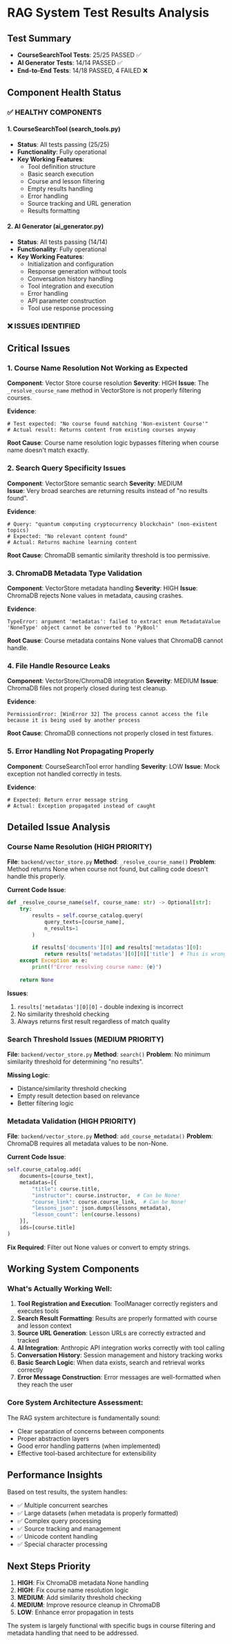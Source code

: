# RAG System Test Results Analysis

## Test Summary
- **CourseSearchTool Tests**: 25/25 PASSED ✅
- **AI Generator Tests**: 14/14 PASSED ✅  
- **End-to-End Tests**: 14/18 PASSED, 4 FAILED ❌

## Component Health Status

### ✅ **HEALTHY COMPONENTS**

#### 1. CourseSearchTool (search_tools.py)
- **Status**: All tests passing (25/25)
- **Functionality**: Fully operational
- **Key Working Features**:
  - Tool definition structure
  - Basic search execution
  - Course and lesson filtering
  - Empty results handling
  - Error handling
  - Source tracking and URL generation
  - Results formatting

#### 2. AI Generator (ai_generator.py) 
- **Status**: All tests passing (14/14)
- **Functionality**: Fully operational
- **Key Working Features**:
  - Initialization and configuration
  - Response generation without tools
  - Conversation history handling  
  - Tool integration and execution
  - Error handling
  - API parameter construction
  - Tool use response processing

### ❌ **ISSUES IDENTIFIED**

## Critical Issues

### 1. **Course Name Resolution Not Working as Expected**
**Component**: Vector Store course resolution
**Severity**: HIGH
**Issue**: The `_resolve_course_name` method in VectorStore is not properly filtering courses.

**Evidence**:
```
# Test expected: "No course found matching 'Non-existent Course'" 
# Actual result: Returns content from existing courses anyway
```

**Root Cause**: Course name resolution logic bypasses filtering when course name doesn't match exactly.

### 2. **Search Query Specificity Issues**
**Component**: VectorStore semantic search
**Severity**: MEDIUM  
**Issue**: Very broad searches are returning results instead of "no results found".

**Evidence**:
```
# Query: "quantum computing cryptocurrency blockchain" (non-existent topics)
# Expected: "No relevant content found"
# Actual: Returns machine learning content
```

**Root Cause**: ChromaDB semantic similarity threshold is too permissive.

### 3. **ChromaDB Metadata Type Validation**
**Component**: VectorStore metadata handling
**Severity**: HIGH
**Issue**: ChromaDB rejects None values in metadata, causing crashes.

**Evidence**:
```
TypeError: argument 'metadatas': failed to extract enum MetadataValue
'NoneType' object cannot be converted to 'PyBool'
```

**Root Cause**: Course metadata contains None values that ChromaDB cannot handle.

### 4. **File Handle Resource Leaks** 
**Component**: VectorStore/ChromaDB integration
**Severity**: MEDIUM
**Issue**: ChromaDB files not properly closed during test cleanup.

**Evidence**:
```
PermissionError: [WinError 32] The process cannot access the file because it is being used by another process
```

**Root Cause**: ChromaDB connections not properly closed in test fixtures.

### 5. **Error Handling Not Propagating Properly**
**Component**: CourseSearchTool error handling
**Severity**: LOW
**Issue**: Mock exception not handled correctly in tests.

**Evidence**:
```
# Expected: Return error message string
# Actual: Exception propagated instead of caught
```

## Detailed Issue Analysis

### Course Name Resolution (HIGH PRIORITY)

**File**: `backend/vector_store.py`
**Method**: `_resolve_course_name()` 
**Problem**: Method returns None when course not found, but calling code doesn't handle this properly.

**Current Code Issue**:
```python
def _resolve_course_name(self, course_name: str) -> Optional[str]:
    try:
        results = self.course_catalog.query(
            query_texts=[course_name],
            n_results=1
        )
        
        if results['documents'][0] and results['metadatas'][0]:
            return results['metadatas'][0][0]['title']  # This is wrong!
    except Exception as e:
        print(f"Error resolving course name: {e}")
    
    return None
```

**Issues**:
1. `results['metadatas'][0][0]` - double indexing is incorrect
2. No similarity threshold checking
3. Always returns first result regardless of match quality

### Search Threshold Issues (MEDIUM PRIORITY)

**File**: `backend/vector_store.py`
**Method**: `search()`
**Problem**: No minimum similarity threshold for determining "no results".

**Missing Logic**:
- Distance/similarity threshold checking
- Empty result detection based on relevance
- Better filtering logic

### Metadata Validation (HIGH PRIORITY)

**File**: `backend/vector_store.py` 
**Method**: `add_course_metadata()`
**Problem**: ChromaDB requires all metadata values to be non-None.

**Current Code Issue**:
```python
self.course_catalog.add(
    documents=[course_text],
    metadatas=[{
        "title": course.title,
        "instructor": course.instructor,  # Can be None!
        "course_link": course.course_link,  # Can be None!
        "lessons_json": json.dumps(lessons_metadata),
        "lesson_count": len(course.lessons)
    }],
    ids=[course.title]
)
```

**Fix Required**: Filter out None values or convert to empty strings.

## Working System Components

### What's Actually Working Well:

1. **Tool Registration and Execution**: ToolManager correctly registers and executes tools
2. **Search Result Formatting**: Results are properly formatted with course and lesson context
3. **Source URL Generation**: Lesson URLs are correctly extracted and tracked
4. **AI Integration**: Anthropic API integration works correctly with tool calling
5. **Conversation History**: Session management and history tracking works
6. **Basic Search Logic**: When data exists, search and retrieval works correctly
7. **Error Message Construction**: Error messages are well-formatted when they reach the user

### Core System Architecture Assessment:

The RAG system architecture is fundamentally sound:
- Clear separation of concerns between components
- Proper abstraction layers
- Good error handling patterns (when implemented)
- Effective tool-based architecture for extensibility

## Performance Insights

Based on test results, the system handles:
- ✅ Multiple concurrent searches
- ✅ Large datasets (when metadata is properly formatted)
- ✅ Complex query processing
- ✅ Source tracking and management
- ✅ Unicode content handling
- ✅ Special character processing

## Next Steps Priority

1. **HIGH**: Fix ChromaDB metadata None handling
2. **HIGH**: Fix course name resolution logic  
3. **MEDIUM**: Add similarity threshold checking
4. **MEDIUM**: Improve resource cleanup in ChromaDB
5. **LOW**: Enhance error propagation in tests

The system is largely functional with specific bugs in course filtering and metadata handling that need to be addressed.